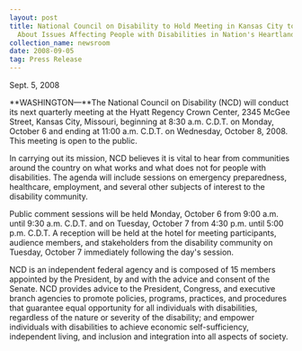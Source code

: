 ```yaml
---
layout: post
title: National Council on Disability to Hold Meeting in Kansas City to Learn
  About Issues Affecting People with Disabilities in Nation's Heartland
collection_name: newsroom
date: 2008-09-05
tag: Press Release
---
```

S﻿ept. 5, 2008

**WASHINGTON—**The National Council on Disability (NCD) will conduct its next quarterly meeting at the Hyatt Regency Crown Center, 2345 McGee Street, Kansas City, Missouri, beginning at 8:30 a.m. C.D.T. on Monday, October 6 and ending at 11:00 a.m. C.D.T. on Wednesday, October 8, 2008. This meeting is open to the public.

In carrying out its mission, NCD believes it is vital to hear from communities around the country on what works and what does not for people with disabilities. The agenda will include sessions on emergency preparedness, healthcare, employment, and several other subjects of interest to the disability community.

Public comment sessions will be held Monday, October 6 from 9:00 a.m. until 9:30 a.m. C.D.T. and on Tuesday, October 7 from 4:30 p.m. until 5:00 p.m. C.D.T. A reception will be held at the hotel for meeting participants, audience members, and stakeholders from the disability community on Tuesday, October 7 immediately following the day's session.

NCD is an independent federal agency and is composed of 15 members appointed by the President, by and with the advice and consent of the Senate. NCD provides advice to the President, Congress, and executive branch agencies to promote policies, programs, practices, and procedures that guarantee equal opportunity for all individuals with disabilities, regardless of the nature or severity of the disability; and empower individuals with disabilities to achieve economic self-sufficiency, independent living, and inclusion and integration into all aspects of society.